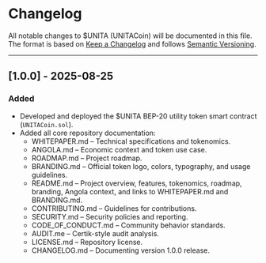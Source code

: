 # Changelog

All notable changes to $UNITA (UNITACoin) will be documented in this file.  
The format is based on [Keep a Changelog](https://keepachangelog.com/en/1.0.0/) and follows [Semantic Versioning](https://semver.org/).

---

## [1.0.0] - 2025-08-25
### Added
- Developed and deployed the $UNITA BEP-20 utility token smart contract (`UNITACoin.sol`).
- Added all core repository documentation:
  - WHITEPAPER.md – Technical specifications and tokenomics.
  - ANGOLA.md – Economic context and token use case.
  - ROADMAP.md – Project roadmap.
  - BRANDING.md – Official token logo, colors, typography, and usage guidelines.
  - README.md – Project overview, features, tokenomics, roadmap, branding, Angola context, and links to WHITEPAPER.md and BRANDING.md.
  - CONTRIBUTING.md – Guidelines for contributions.
  - SECURITY.md – Security policies and reporting.
  - CODE_OF_CONDUCT.md – Community behavior standards.
  - AUDIT.me – Certik-style audit analysis.
  - LICENSE.md – Repository license.
  - CHANGELOG.md – Documenting version 1.0.0 release.
